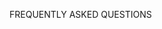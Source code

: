 FREQUENTLY ASKED QUESTIONS

<!-- You must have many questions.

![QUESTIONS](https://i.pinimg.com/236x/cd/cd/ff/cdcdfff39277b30474431ba1ee140e29.jpg?nii=t)
![THINKING](https://media1.tenor.com/m/QLbV11ltA8cAAAAC/smart-thinking.gif)


<style>
    img {
        width: 40%;
        padding-top: 20px;
        float: left;
    }

    /* #main {
        display: flex;
        flex-direction: row;
        justify-content: center;
        gap: 10px;
    } */

</style> -->
